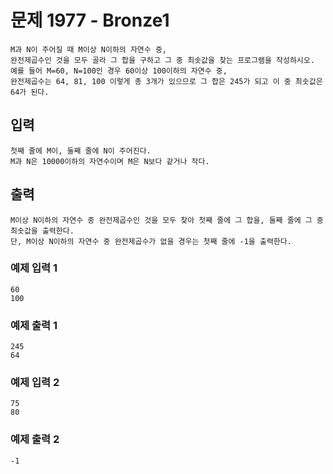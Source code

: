 # 문제 1977 - Bronze1
    M과 N이 주어질 때 M이상 N이하의 자연수 중, 
    완전제곱수인 것을 모두 골라 그 합을 구하고 그 중 최솟값을 찾는 프로그램을 작성하시오. 
    예를 들어 M=60, N=100인 경우 60이상 100이하의 자연수 중,
    완전제곱수는 64, 81, 100 이렇게 총 3개가 있으므로 그 합은 245가 되고 이 중 최솟값은 64가 된다.

## 입력
    첫째 줄에 M이, 둘째 줄에 N이 주어진다. 
    M과 N은 10000이하의 자연수이며 M은 N보다 같거나 작다.

## 출력
    M이상 N이하의 자연수 중 완전제곱수인 것을 모두 찾아 첫째 줄에 그 합을, 둘째 줄에 그 중 최솟값을 출력한다. 
    단, M이상 N이하의 자연수 중 완전제곱수가 없을 경우는 첫째 줄에 -1을 출력한다.

### 예제 입력 1
    60
    100
### 예제 출력 1
    245
    64
### 예제 입력 2
    75
    80
### 예제 출력 2
    -1